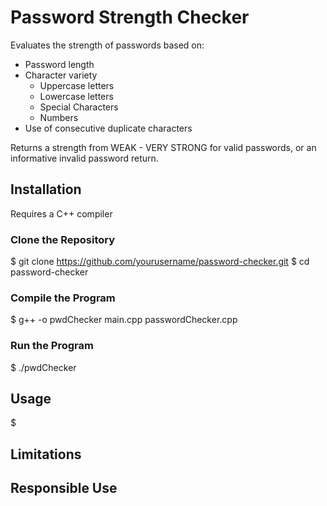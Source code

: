 # Password Strength Checker
Evaluates the strength of passwords based on:
* Password length
* Character variety
    * Uppercase letters
    * Lowercase letters
    * Special Characters
    * Numbers
* Use of consecutive duplicate characters

Returns a strength from WEAK - VERY STRONG for valid passwords, or an informative
invalid password return.


## Installation
Requires a C++ compiler

### Clone the Repository
$ git clone https://github.com/yourusername/password-checker.git
$ cd password-checker

### Compile the Program
$ g++ -o pwdChecker main.cpp passwordChecker.cpp

### Run the Program
$ ./pwdChecker

## Usage
$

## Limitations

## Responsible Use
